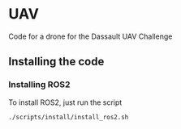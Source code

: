 # UAV
Code for a drone for the Dassault UAV Challenge

## Installing the code

### Installing ROS2

To install ROS2, just run the script

```./scripts/install/install_ros2.sh```

